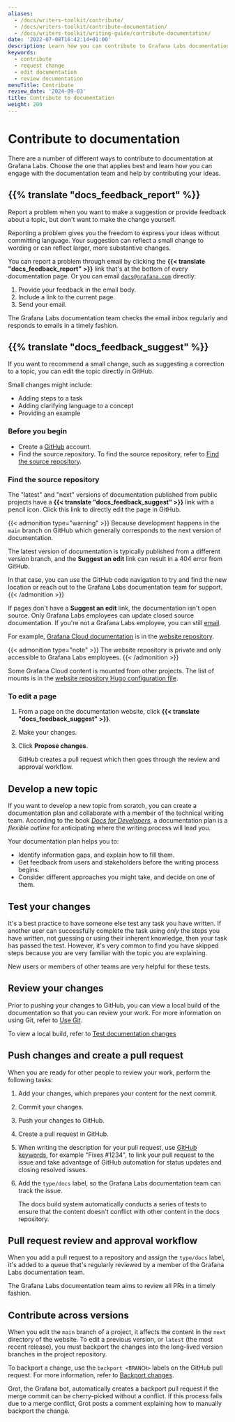 ```yaml
---
aliases:
  - /docs/writers-toolkit/contribute/
  - /docs/writers-toolkit/contribute-documentation/
  - /docs/writers-toolkit/writing-guide/contribute-documentation/
date: '2022-07-08T16:42:14+01:00'
description: Learn how you can contribute to Grafana Labs documentation.
keywords:
  - contribute
  - request change
  - edit documentation
  - review documentation
menuTitle: Contribute
review_date: '2024-09-03'
title: Contribute to documentation
weight: 200
---
```


# Contribute to documentation

There are a number of different ways to contribute to documentation at Grafana Labs.
Choose the one that applies best and learn how you can engage with the documentation team and help by contributing your ideas.

## {{% translate "docs_feedback_report" %}}

Report a problem when you want to make a suggestion or provide feedback about a topic, but don't want to make the change yourself.

Reporting a problem gives you the freedom to express your ideas without committing language.
Your suggestion can reflect a small change to wording or can reflect larger, more substantive changes.

You can report a problem through email by clicking the **{{< translate "docs_feedback_report" >}}** link that's at the bottom of every documentation page.
Or you can email [`docs@grafana.com`](mailto:docs@grafana.com) directly:

1. Provide your feedback in the email body.
1. Include a link to the current page.
1. Send your email.

The Grafana Labs documentation team checks the email inbox regularly and responds to emails in a timely fashion.

## {{% translate "docs_feedback_suggest" %}}

If you want to recommend a small change, such as suggesting a correction to a topic, you can edit the topic directly in GitHub.

Small changes might include:

- Adding steps to a task
- Adding clarifying language to a concept
- Providing an example

### Before you begin

- Create a [GitHub](https://www.github.com) account.
- Find the source repository.
  To find the source repository, refer to [Find the source repository](#find-the-source-repository).

### Find the source repository

<!-- vale Grafana.Timeless = NO -->

The "latest" and "next" versions of documentation published from public projects have a **{{< translate "docs_feedback_suggest" >}}** link with a pencil icon.
Click this link to directly edit the page in GitHub.

{{< admonition type="warning" >}}
Because development happens in the `main` branch on GitHub which generally corresponds to the next version of documentation.

The latest version of documentation is typically published from a different _version_ branch, and the **Suggest an edit** link can result in a 404 error from GitHub.

In that case, you can use the GitHub code navigation to try and find the new location or reach out to the Grafana Labs documentation team for support.
{{< /admonition >}}

<!-- vale Grafana.Timeless = YES -->

If pages don't have a **Suggest an edit** link, the documentation isn't open source.
Only Grafana Labs employees can update closed source documentation.
If you're not a Grafana Labs employee, you can still [email](mailto:docs@grafana.com).

For example, [Grafana Cloud documentation](https://grafana.com/docs/grafana-cloud/) is in the [website repository](https://github.com/grafana/website).

{{< admonition type="note" >}}
The website repository is private and only accessible to Grafana Labs employees.
{{< /admonition >}}

Some Grafana Cloud content is mounted from other projects.
The list of mounts is in the [website repository Hugo configuration file](https://github.com/grafana/website/blob/master/config/_default/config.yaml#L173-L345).

### To edit a page

1. From a page on the documentation website, click **{{< translate "docs_feedback_suggest" >}}**.
1. Make your changes.
1. Click **Propose changes**.

   GitHub creates a pull request which then goes through the review and approval workflow.

<!-- vale Grafana.Timeless = NO -->

## Develop a new topic

<!-- vale Grafana.GoogleWill = NO -->

If you want to develop a new topic from scratch, you can create a documentation plan and collaborate with a member of the technical writing team.
According to the book [_Docs for Developers_](https://docsfordevelopers.com/), a documentation plan is a _flexible outline_ for anticipating where the writing process will lead you.

<!-- vale Grafana.GoogleWill = YES -->
<!-- vale Grafana.Timeless = YES -->

Your documentation plan helps you to:

- Identify information gaps, and explain how to fill them.
- Get feedback from users and stakeholders before the writing process begins.
- Consider different approaches you might take, and decide on one of them.

## Test your changes

It's a best practice to have someone else test any task you have written.
If another user can successfully complete the task using _only_ the steps you have written, not guessing or using their inherent knowledge, then your task has passed the test.
However, it's very common to find you have skipped steps because _you_ are very familiar with the topic you are explaining.

New users or members of other teams are very helpful for these tests.

## Review your changes

Prior to pushing your changes to GitHub, you can view a local build of the documentation so that you can review your work.
For more information on using Git, refer to [Use Git](https://grafana.com/docs/writers-toolkit/write/tooling-and-workflows/#use-git).

To view a local build, refer to [Test documentation changes](https://grafana.com/docs/writers-toolkit/review/test-documentation-changes/)

## Push changes and create a pull request

When you are ready for other people to review your work, perform the following tasks:

1. Add your changes, which prepares your content for the next commit.
1. Commit your changes.
1. Push your changes to GitHub.
1. Create a pull request in GitHub.
1. When writing the description for your pull request, use [GitHub keywords](https://docs.github.com/en/get-started/writing-on-github/working-with-advanced-formatting/using-keywords-in-issues-and-pull-requests#linking-a-pull-request-to-an-issue), for example "Fixes #1234", to link your pull request to the issue and take advantage of GitHub automation for status updates and closing resolved issues.
1. Add the `type/docs` label, so the Grafana Labs documentation team can track the issue.

   The docs build system automatically conducts a series of tests to ensure that the content doesn't conflict with other content in the docs repository.

## Pull request review and approval workflow

When you add a pull request to a repository and assign the `type/docs` label, it's added to a queue that's regularly reviewed by a member of the Grafana Labs documentation team.

The Grafana Labs documentation team aims to review all PRs in a timely fashion.

## Contribute across versions

When you edit the `main` branch of a project, it affects the content in the `next` directory of the website.
To edit a previous version, or `latest` (the most recent release), you must backport the changes into the long-lived version branches in the project repository.

To backport a change, use the `backport <BRANCH>` labels on the GitHub pull request.
For more information, refer to [Backport changes](https://grafana.com/docs/writers-toolkit/review/backport-changes/).

Grot, the Grafana bot, automatically creates a backport pull request if the merge commit can be cherry-picked without a conflict.
If this process fails due to a merge conflict, Grot posts a comment explaining how to manually backport the change.
